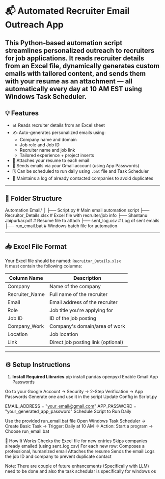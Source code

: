 # 📬 Automated Recruiter Email Outreach App

This Python-based automation script streamlines personalized outreach to recruiters for job applications. It reads recruiter details from an Excel file, dynamically generates custom emails with tailored content, and sends them with your resume as an attachment — all automatically every day at 10 AM EST using Windows Task Scheduler.
---

## 💡 Features

- 📊 Reads recruiter details from an Excel sheet
- ✍️ Auto-generates personalized emails using:
  - Company name and domain
  - Job role and Job ID
  - Recruiter name and job link
  - Tailored experience + project inserts
- 📎 Attaches your resume to each email
- 📧 Sends emails via your Gmail account (using App Passwords)
- 🗓️ Can be scheduled to run daily using `.bat` file and Task Scheduler
- 📓 Maintains a log of already contacted companies to avoid duplicates

---

## 📁 Folder Structure

Automation Email/
│
├── Script.py # Main email automation script
├── Recruitor_Details.xlsx # Excel file with recruiter/job info
├── Shantanu Jaipurkar.pdf # Resume file to attach
├── sent_log.csv # Log of sent emails
├── run_email.bat # Windows batch file for automation


---

## 📥 Excel File Format

Your Excel file should be named: `Recruitor_Details.xlsx`  
It must contain the following columns:

| Column Name     | Description                              |
|----------------|------------------------------------------|
| Company         | Name of the company                     |
| Recruiter_Name  | Full name of the recruiter              |
| Email           | Email address of the recruiter          |
| Role            | Job title you're applying for           |
| Job ID          | ID of the job posting                   |
| Company_Work    | Company's domain/area of work           |
| Location        | Job location                            |
| Link            | Direct job posting link (optional)      |
---
## ⚙️ Setup Instructions
1. **Install Required Libraries**
pip install pandas openpyxl
Enable Gmail App Passwords

Go to your Google Account → Security → 2-Step Verification → App Passwords
Generate one and use it in the script
Update Config in Script.py

EMAIL_ADDRESS = "your_email@gmail.com"
APP_PASSWORD = "your_generated_app_password"
Schedule Script to Run Daily

Use the provided run_email.bat file
Open Windows Task Scheduler → Create Basic Task → Trigger: Daily at 10 AM → Action: Start a program → Choose run_email.bat

🧠 How It Works
Checks the Excel file for new entries
Skips companies already emailed (using sent_log.csv)
For each new row:
Composes a professional, humanized email
Attaches the resume
Sends the email
Logs the job ID and company to prevent duplicate contact

Note: There are couple of future enhancements (Specifically with LLM) need to be done and also the task schedular is specifically for windows os


